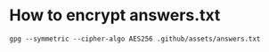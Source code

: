 # How to encrypt answers.txt

```shell
gpg --symmetric --cipher-algo AES256 .github/assets/answers.txt
```
